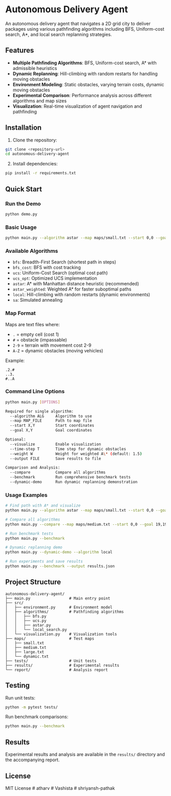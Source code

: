 # Autonomous Delivery Agent

An autonomous delivery agent that navigates a 2D grid city to deliver packages using various pathfinding algorithms including BFS, Uniform-cost search, A\*, and local search replanning strategies.

## Features

- **Multiple Pathfinding Algorithms**: BFS, Uniform-cost search, A\* with admissible heuristics
- **Dynamic Replanning**: Hill-climbing with random restarts for handling moving obstacles
- **Environment Modeling**: Static obstacles, varying terrain costs, dynamic moving obstacles
- **Experimental Comparison**: Performance analysis across different algorithms and map sizes
- **Visualization**: Real-time visualization of agent navigation and pathfinding

## Installation

1. Clone the repository:

```bash
git clone <repository-url>
cd autonomous-delivery-agent
```

2. Install dependencies:

```bash
pip install -r requirements.txt
```

## Quick Start

### Run the Demo

```bash
python demo.py
```

### Basic Usage

```bash
python main.py --algorithm astar --map maps/small.txt --start 0,0 --goal 9,9
```

### Available Algorithms

- `bfs`: Breadth-First Search (shortest path in steps)
- `bfs_cost`: BFS with cost tracking
- `ucs`: Uniform-Cost Search (optimal cost path)
- `ucs_opt`: Optimized UCS implementation
- `astar`: A\* with Manhattan distance heuristic (recommended)
- `astar_weighted`: Weighted A\* for faster suboptimal paths
- `local`: Hill-climbing with random restarts (dynamic environments)
- `sa`: Simulated annealing

### Map Format

Maps are text files where:

- `.` = empty cell (cost 1)
- `#` = obstacle (impassable)
- `2-9` = terrain with movement cost 2-9
- `A-Z` = dynamic obstacles (moving vehicles)

Example:

```
.2.#
..3.
#..A
```

### Command Line Options

```bash
python main.py [OPTIONS]

Required for single algorithm:
  --algorithm ALG     Algorithm to use
  --map MAP_FILE      Path to map file
  --start X,Y         Start coordinates
  --goal X,Y          Goal coordinates

Optional:
  --visualize         Enable visualization
  --time-step T       Time step for dynamic obstacles
  --weight W          Weight for weighted A\* (default: 1.5)
  --output FILE       Save results to file

Comparison and Analysis:
  --compare           Compare all algorithms
  --benchmark         Run comprehensive benchmark tests
  --dynamic-demo      Run dynamic replanning demonstration
```

### Usage Examples

```bash
# Find path with A* and visualize
python main.py --algorithm astar --map maps/small.txt --start 0,0 --goal 9,9 --visualize

# Compare all algorithms
python main.py --compare --map maps/medium.txt --start 0,0 --goal 19,19

# Run benchmark tests
python main.py --benchmark

# Dynamic replanning demo
python main.py --dynamic-demo --algorithm local

# Run experiments and save results
python main.py --benchmark --output results.json
```

## Project Structure

```
autonomous-delivery-agent/
├── main.py                 # Main entry point
├── src/
│   ├── environment.py      # Environment model
│   ├── algorithms/         # Pathfinding algorithms
│   │   ├── bfs.py
│   │   ├── ucs.py
│   │   ├── astar.py
│   │   └── local_search.py
│   └── visualization.py    # Visualization tools
├── maps/                   # Test maps
│   ├── small.txt
│   ├── medium.txt
│   ├── large.txt
│   └── dynamic.txt
├── tests/                  # Unit tests
├── results/                # Experimental results
└── report/                 # Analysis report
```

## Testing

Run unit tests:

```bash
python -m pytest tests/
```

Run benchmark comparisons:

```bash
python main.py --benchmark
```

## Results

Experimental results and analysis are available in the `results/` directory and the accompanying report.

## License

MIT License
#   a t h a r v  
 #   V a s h i s t a  
 #   s h r i y a n s h - p a t h a k  
 